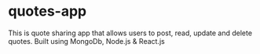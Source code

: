 # quotes-app
This is quote sharing app that allows users to post, read, update and delete quotes.
Built using MongoDb, Node.js & React.js

